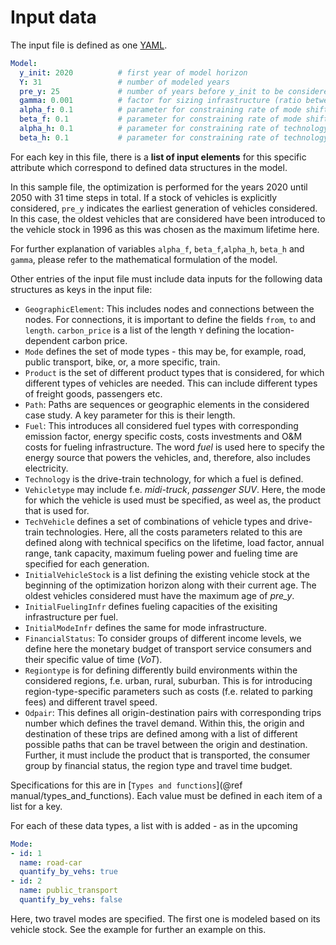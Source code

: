 # Input data

The input file is defined as one [YAML](https://yaml.org/).

```yaml
Model:
  y_init: 2020          # first year of model horizon
  Y: 31                 # number of modeled years
  pre_y: 25             # number of years before y_init to be considered for generation of the vehicle stock
  gamma: 0.001          # factor for sizing infrastructure (ratio between total yearly demand and peak demand)
  alpha_f: 0.1          # parameter for constraining rate of mode shift (optional) | default: 0.1
  beta_f: 0.1           # parameter for constraining rate of mode shift (optional) | default: 0.1
  alpha_h: 0.1          # parameter for constraining rate of technology shift (optional) | default: 0.1
  beta_h: 0.1           # parameter for constraining rate of technology shift (optional) | default: 0.1
```
For each key in this file, there is a __list of input elements__ for this specific attribute which correspond to defined data structures in the model. 

In this sample file, the optimization is performed for the years 2020 until 2050 with 31 time steps in total. If a stock of vehicles is explicitly considered, `pre_y` indicates the earliest generation of vehicles considered. In this case, the oldest vehicles that are considered have been introduced to the vehicle stock in 1996 as this was chosen as the maximum lifetime here. 

For further explanation of variables `alpha_f`, `beta_f`,`alpha_h`, `beta_h` and `gamma`, please refer to the mathematical formulation of the model.

Other entries of the input file must include data inputs for the following data structures as keys in the input file:

* `GeographicElement`: This includes nodes and connections between the nodes. For connections, it is important to define the fields `from`, `to` and `length`. `carbon_price` is a list of the length `Y` defining the location-dependent carbon price. 
* `Mode` defines the set of mode types - this may be, for example, road, public transport, bike, or, a more specific, train. 
* `Product` is the set of different product types that is considered, for which different types of vehicles are needed. This can include different types of freight goods, passengers etc. 
* `Path`: Paths are sequences or geographic elements in the considered case study. A key parameter for this is their length.
* `Fuel`: This introduces all considered fuel types with corresponding emission factor, energy specific costs, costs investments and O&M costs for fueling infrastructure. The word *fuel* is used here to specify the energy source that powers the vehicles, and, therefore, also includes electricity. 
* `Technology` is the drive-train technology, for which a fuel is defined.
* `Vehicletype` may include f.e. *midi-truck*, *passenger SUV*. Here, the mode for which the vehicle is used must be specified, as weel as, the product that is used for. 
* `TechVehicle` defines a set of combinations of vehicle types and drive-train technologies. Here, all the costs parameters related to this are defined along with technical specifics on the lifetime, load factor, annual range, tank capacity, maximum fueling power and fueling time are specified for each generation.
* `InitialVehicleStock` is a list defining the existing vehicle stock at the beginning of the optimization horizon along with their current age. The oldest vehicles considered must have the maximum age of *pre_y*.
* `InitialFuelingInfr` defines fueling capacities of the exisiting infrastructure per fuel.
* `InitialModeInfr` defines the same for mode infrastructure.
* `FinancialStatus`: To consider groups of different income levels, we define here the monetary budget of transport service consumers and their specific value of time (*VoT*).
* `Regiontype` is for defining differently build environments within the considered regions, f.e. urban, rural, suburban. This is for introducing region-type-specific parameters such as costs (f.e. related to parking fees) and different travel speed.
* `Odpair`: This defines all origin-destination pairs with corresponding trips number which defines the travel demand. Within this, the origin and destination of these trips are defined among with a list of different possible paths that can be travel between the origin and destination. Further, it must include the product that is transported, the consumer group by financial status, the region type and travel time budget.

Specifications for this are in [`Types and functions`](@ref manual/types_and_functions). Each value must be defined in each item of a list for a key.

For each of these data types, a list with is added - as in the upcoming 
```yaml
Mode:
- id: 1
  name: road-car
  quantify_by_vehs: true
- id: 2
  name: public_transport
  quantify_by_vehs: false
```
Here, two travel modes are specified. The first one is modeled based on its vehicle stock.
See the example for further an example on this. 

